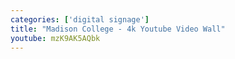 ```yaml
---
categories: ['digital signage']
title: "Madison College - 4k Youtube Video Wall"
youtube: mzK9AK5AQbk
---
```


